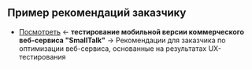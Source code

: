 ## Пример рекомендаций заказчику
- [Посмотреть](https://github.com/Solution-Found/Solution-Found/tree/master/recommendations/assets/ux-recommendations.png) <- **тестирование мобильной версии коммерческого веб-сервиса "SmallTalk"** -> Рекомендации для заказчика по оптимизации веб-сервиса, основанные на результатах UX-тестирования